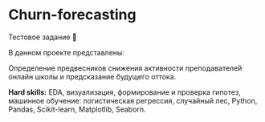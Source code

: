 # Churn-forecasting
Тестовое задание &#128188;


В данном проекте представлены: 


Определение предвесников снижения активности преподавателей онлайн школы и предсказание будущего оттока. 

**Hard skills:** EDA, визуализация, формирование и проверка гипотез, машинное обучение: логистическая регрессия, случайный лес, Python, Pandas, Scikit-learn, Matplotlib, Seaborn.
